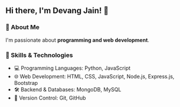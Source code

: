 ## Hi there, I'm Devang Jain! 👋

### 🚀 About Me
I'm passionate about **programming and web development**.

### 🔧 Skills & Technologies
- 💻 Programming Languages: Python, JavaScript
- 🌐 Web Development: HTML, CSS, JavaScript, Node.js, Express.js, Bootstrap
- 🛠️ Backend & Databases: MongoDB, MySQL
- 📱 Version Control: Git, GitHub

